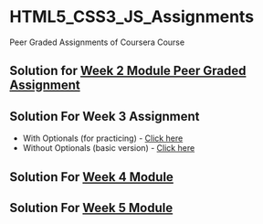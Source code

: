 # HTML5_CSS3_JS_Assignments
Peer Graded Assignments of Coursera Course

## Solution for **[Week 2 Module Peer Graded Assignment](https://sasank09.github.io/HTML5_CSS3_JS_Assignments/Module2/index.html)**

## Solution For **Week 3 Assignment**
  *  With Optionals (for practicing)      - [Click here](https://sasank09.github.io/HTML5_CSS3_JS_Assignments/Module3/index.html)
  *  Without Optionals (basic version)    - [Click here](https://sasank09.github.io/HTML5_CSS3_JS_Assignments/Module3/index_basic.html)

## Solution For **[Week 4 Module](https://sasank09.github.io/HTML5_CSS3_JS_Assignments/Module4/index.html)**

## Solution For **[Week 5 Module](https://sasank09.github.io/HTML5_CSS3_JS_Assignments/Module5/index.html)**



